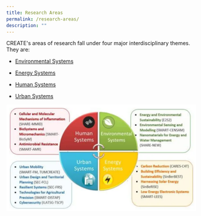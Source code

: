 ```yaml
---
title: Research Areas
permalink: /research-areas/
description: ""
---
```




CREATE's areas of research fall under four major interdisciplinary themes. They are:

* [Environmental Systems](/research-areas/environment-systems/permalink/)

* [Energy Systems](/research-areas/energy-systems/permalink/)

* [Human Systems](/research-areas/human-systems/permalink/)

* [Urban Systems](/research-areas/urban-systems/permalink/)

![](/images/Research%20Areas/AboutResearchAreas.png)
